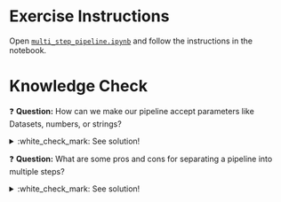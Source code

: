 # Exercise Instructions

Open [`multi_step_pipeline.ipynb`](multi_step_pipeline.ipynb) and follow the instructions in the notebook.

# Knowledge Check

:question: **Question:** How can we make our pipeline accept parameters like Datasets, numbers, or strings?
<details>
  <summary>:white_check_mark: See solution!</summary>
  
We can use the `PipelineParameter` class. In this case, we always have to specify a default value, for the case that the caller does not specify a value. Here is a shot example:

```python
default_training_dataset = Dataset.get_by_name(ws, "my_dataset")
training_dataset_parameter = PipelineParameter(name="training_dataset", default_value=default_training_dataset)
```
</details>

:question: **Question:** What are some pros and cons for separating a pipeline into multiple steps?
<details>
  <summary>:white_check_mark: See solution!</summary>
  
It depends on the use case, but here are some ideas:

Pros for having multiple steps:
* Step results can be chached via `allow_reuse=True`
* Better modularity of code possible
* Easier to troubleshoot individual steps

Cons against having multiple steps:
* More overhead to pass data between steps
* Long pipelines with many steps might complicated
</details>
